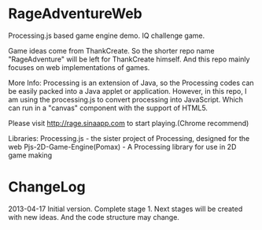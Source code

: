 RageAdventureWeb
================

Processing.js based game engine demo. IQ challenge game.

Game ideas come from ThankCreate. So the shorter repo name "RageAdventure" will be left for ThankCreate himself.
And this repo mainly focuses on web implementations of games.

More Info:
  Processing is an extension of Java, so the Processing codes can be easily packed into a Java applet or application. However, in this repo, I am using the processing.js to convert processing into JavaScript. Which can run in a "canvas" component with the support of HTML5.

Please visit http://rage.sinaapp.com to start playing.(Chrome recommend)

Libraries:
Processing.js - the sister project of Processing, designed for the web
Pjs-2D-Game-Engine(Pomax) - A Processing library for use in 2D game making

ChangeLog
================
2013-04-17
Initial version.
Complete stage 1. Next stages will be created with new ideas. And the code structure may change.


